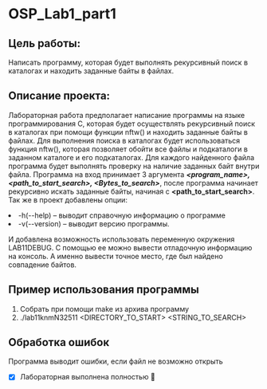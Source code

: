 # OSP_Lab1_part1


**Цель работы**: 
-----------------------------------
Написать программу, которая будет выполнять 
рекурсивный поиск в каталогах и находить заданные байты в файлах.


**Описание проекта**:
-----------------------------------
Лабораторная работа предполагает написание программы на языке 
программирования C, которая будет осуществлять рекурсивный поиск в 
каталогах при помощи функции nftw() и находить заданные байты в файлах.
Для выполнения поиска в каталогах будет использоваться функция nftw(), 
которая позволяет обойти все файлы и подкаталоги в заданном каталоге и его 
подкаталогах. Для каждого найденного файла программа будет выполнять 
проверку на наличие заданных байт внутри файла.
Программа на вход принимает 3 аргумента ***<program_name>, <path_to_start_search>, <Bytes_to_search>***, после программа начинает рекурсивно искать заданные байты, начиная с **<path_to_start_search>**. Так же в проект добавлены опции:

<li>
-h(--help) – выводит справочную информацию о программе
<li>
-v(--version) – выводит версию программы. 


И добавлена возможность использовать переменную окружения 
LAB11DEBUG. С помощью ее можно вывести отладочную информацию на 
консоль. А именно вывести точное место, где был найдено совпадение байтов. 

**Пример использования программы** 
-----------------------------------
1) Собрать при помощи make из архива программу 
2) ./lab11knmN32511 <DIRECTORY_TO_START> <STRING_TO_SEARCH> 

**Обработка ошибок**
-----------------------------------
Программа выводит ошибки, если файл не возможно открыть 


- [x] Лабораторная выполнена полностью :dragon:
